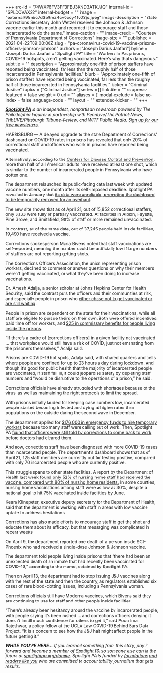 +++
arc-id = "74WXP6FV3FF3FBJ3KND3ATKJJQ"
internal-id = "SPLCOVAX22"
internal-budget = ""
image = "external/95nbc7d3b9mz4cv0ccy4fv03jc.jpeg"
image-description = "State Corrections Secretary John Wetzel received the Johnson & Johnson vaccine earlier this month and recorded it to encourage staff and those incarcerated to do the same."
image-caption = ""
image-credit = "Courtesy of Pennsylvania Department of Corrections"
image-size = ""
published = 2021-04-22T09:00:00Z
slug = "pa-coronavirus-covid-19-vaccine-prisons-officers-johnson-johnson"
authors = ["Joseph Darius Jaafari"]
byline = "Joseph Darius Jaafari of Spotlight PA"
title = "Workers in Pa. prisons, COVID-19 hotspots, aren’t getting vaccinated. Here’s why that’s dangerous."
subtitle = ""
description = "Approximately one-fifth of prison staffers have reported being vaccinated, far less than the roughly half of those incarcerated in Pennsylvania facilities."
blurb = "Approximately one-fifth of prison staffers have reported being vaccinated, far less than the roughly half of those incarcerated in Pennsylvania facilities."
kicker = "Criminal Justice"
topics = ["Criminal Justice"]
series = []
linktitle = ""
suppress-featured = false
weight = 0
url = ""
aliases = []
modal-exclude = false
no-index = false
language-code = ""
layout = ""
extended-kicker = ""
+++

<a href="https://www.spotlightpa.org/"><i><b>Spotlight PA</b></i></a><i> is an independent, nonpartisan newsroom powered by The Philadelphia Inquirer in partnership with PennLive/The Patriot-News, TribLIVE/Pittsburgh Tribune-Review, and WITF Public Media. </i><a href="https://www.spotlightpa.org/newsletters"><i>Sign up for our free newsletters</i></a><i>.</i>

HARRISBURG — A delayed upgrade to the state Department of Corrections’ dashboard on COVID-19 rates in prisons has revealed that only 20% of correctional staff and officers who work in prisons have reported being vaccinated.

Alternatively, according to the <a href="https://covid.cdc.gov/covid-data-tracker/#vaccinations">Centers for Disease Control and Prevention</a>, more than half of all American adults have received at least one shot, which is similar to the number of incarcerated people in Pennsylvania who have gotten one.

The department relaunched its public-facing data last week with updated vaccine numbers, one month after its self-imposed deadline. Spotlight PA revealed in January that <a href="https://www.spotlightpa.org/news/2021/01/pennsylvania-prisons-coronavirus-deaths-data-transparency/">its data were unreliable, prompting the dashboard to be temporarily removed for an overhaul</a>.

<script src="https://www.spotlightpa.org/embed.js" async></script><div data-spl-embed-version="1" data-spl-src="https://www.spotlightpa.org/embeds/newsletter/"></div>

The new site shows that as of April 21, out of 15,852 correctional staffers, only 3,133 were fully or partially vaccinated. At facilities in Albion, Fayette, Pine Grove, and Smithfield, 90% of staff or more remained unvaccinated.

In contrast, as of the same date, out of 37,245 people held inside facilities, 19,490 have received a vaccine.

Corrections spokesperson Maria Bivens noted that staff vaccinations are self-reported, meaning the number could be artificially low if large numbers of staffers are not reporting getting shots.

The Corrections Officers Association, the union representing prison workers, declined to comment or answer questions on why their members weren’t getting vaccinated, or what they’ve been doing to increase vaccinations.

Dr. Amesh Adalja, a senior scholar at Johns Hopkins Center for Health Security, said the contrast puts the officers and their communities at risk, and especially people in prison who <a href="https://www.spotlightpa.org/news/2021/04/pa-coronavirus-covid-vaccine-prisons-johnson-and-johnson-inmates-corrections/">either chose not to get vaccinated or are still waiting</a>.

People in prison are dependent on the state for their vaccinations, while all staff are eligible to pursue theirs on their own. Both were offered incentives: paid time off for workers, and <a href="https://www.spotlightpa.org/news/2021/03/pa-coronavirus-covid-vaccine-prison-incentive-inmates-corrections/">$25 in commissary benefits for people living inside the prisons</a>.

“If there’s a cadre of [corrections officers] in a given facility not vaccinated … that workplace would still have a risk of COVID, just not emanating from the prisoners themselves,” Adalja said.

Prisons are COVID-19 hot spots, Adalja said, with shared quarters and cells where people are confined for up to 23 hours a day during lockdown. And though it’s good for public health that the majority of incarcerated people are vaccinated, if staff fall ill, it could jeopardize safety by depleting staff numbers and “would be disruptive to the operations of a prison,” he said.

Corrections officials have already struggled with shortages because of the virus, as well as maintaining the right protocols to limit the spread.

With prisons initially lauded for keeping case numbers low, incarcerated people started becoming infected and dying at higher rates than populations on the outside during the second wave in December.

The department applied for <a href="http://www.emarketplace.state.pa.us/EP_Details.aspx?id=19570">$176,000 in emergency funds to hire temporary workers</a> because too many staff were calling out of work. Then, Spotlight PA <a href="https://www.spotlightpa.org/news/2020/12/pennsylvania-prisons-coronavirus-corrections-officer/">found that officers were still told by corrections to come back to work</a> before doctors had cleared them.

And now, corrections staff have been diagnosed with more COVID-19 cases than incarcerated people. The department’s dashboard shows that as of April 21, 125 staff members are currently out for testing positive, compared with only 70 incarcerated people who are currently positive.

This struggle spans to other state facilities. A report by the Department of Health last week<a href="https://www.inquirer.com/health/coronavirus/covid-vaccine-nursing-home-pa-philadelphia-staff-resident-hesitancy-20210415.html"> found only 52% of nursing home staff had received the vaccine, compared with 80% of nursing home residents.</a> In some counties, nursing home vaccinations among staff were as low as 30%, despite a national goal to hit 75% vaccinated inside facilities by June.

Keara Klinepeter, executive deputy secretary for the Department of Health, said that the department is working with staff in areas with low vaccine uptake to address hesitations.

Corrections has also made efforts to encourage staff to get the shot and educate them about its efficacy, but that messaging was complicated in recent weeks.

On April 9, the department reported one death of a person inside SCI-Phoenix who had received a single-dose Johnson &amp; Johnson vaccine.

The department told people living inside prisons that “there had been an unexpected death of an inmate that had recently been vaccinated for COVID-19,” according to the memo, obtained by Spotlight PA.

Then on April 13, the department had to stop issuing J&amp;J vaccines along with the rest of the state and then the country, as regulators established six cases of rare blood-clotting issues, including a Pennsylvania woman.

Corrections officials still have Moderna vaccines, which Bivens said they are continuing to use for staff and other people inside facilities.

“There’s already been hesitancy around the vaccine by incarcerated people, with people saying it’s been rushed ... and corrections officers denying it doesn’t instill much confidence for others to get it,” said Poornima Rajeshwar, a policy fellow at the UCLA Law COVID-19 Behind Bars Data Project. “It is a concern to see how the J&amp;J halt might affect people in the future getting it.”

<i><b>WHILE YOU’RE HERE...</b></i><i> If you learned something from this story, pay it forward and become a member of </i><a href="https://www.spotlightpa.org/"><i>Spotlight PA</i></a><i> so someone else can in the future at </i><a href="http://spotlightpa.org/donate"><i>spotlightpa.org/donate</i></a><i>. Spotlight PA is funded by</i><a href="https://www.spotlightpa.org/support"><i> foundations</i></a><i> </i><a href="https://www.spotlightpa.org/support"><i>and readers like you</i></a><i> who are committed to accountability journalism that gets results.</i>
